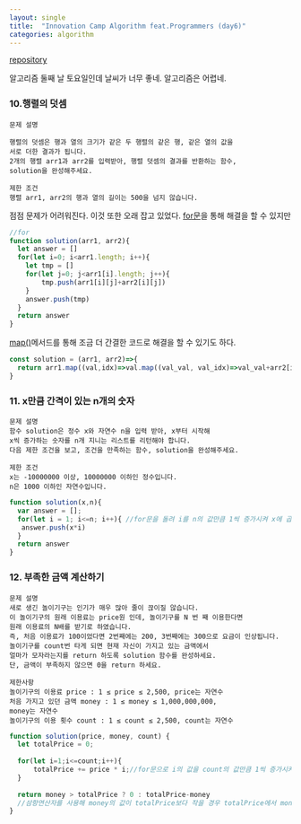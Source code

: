 ```yaml
---
layout: single
title:  "Innovation Camp Algorithm feat.Programmers (day6)"
categories: algorithm
---
```

[repository](https://github.com/dan-studio/algorithms)


알고리즘 둘째 날 
토요일인데 날씨가 너무 좋네.
알고리즘은 어렵네.

### 10.행렬의 덧셈


~~~
문제 설명

행렬의 덧셈은 행과 열의 크기가 같은 두 행렬의 같은 행, 같은 열의 값을 
서로 더한 결과가 됩니다. 
2개의 행렬 arr1과 arr2를 입력받아, 행렬 덧셈의 결과를 반환하는 함수, 
solution을 완성해주세요.

제한 조건
행렬 arr1, arr2의 행과 열의 길이는 500을 넘지 않습니다.
~~~


점점 문제가 어려워진다. 이것 또한 오래 잡고 있었다.
[for문](https://developer.mozilla.org/ko/docs/Web/JavaScript/Reference/Statements/for)을 통해 해결을 할 수 있지만


~~~js
//for
function solution(arr1, arr2){
  let answer = []
  for(let i=0; i<arr1.length; i++){
    let tmp = []
    for(let j=0; j<arr1[i].length; j++){
    	tmp.push(arr1[i][j]+arr2[i][j])
    }
    answer.push(tmp)
  }
  return answer
}
~~~


[map()](https://developer.mozilla.org/ko/docs/Web/JavaScript/Reference/Global_Objects/Array/map)메서드를 통해 조금 더 간결한 코드로 해결을 할 수 있기도 하다.
~~~js
const solution = (arr1, arr2)=>{
  return arr1.map((val,idx)=>val.map((val_val, val_idx)=>val_val+arr2[idx][val_idx]))
}
~~~

### 11. x만큼 간격이 있는 n개의 숫자


```
문제 설명
함수 solution은 정수 x와 자연수 n을 입력 받아, x부터 시작해 
x씩 증가하는 숫자를 n개 지니는 리스트를 리턴해야 합니다. 
다음 제한 조건을 보고, 조건을 만족하는 함수, solution을 완성해주세요.

제한 조건
x는 -10000000 이상, 10000000 이하인 정수입니다.
n은 1000 이하인 자연수입니다.
```

```js
function solution(x,n){
  var answer = [];
  for(let i = 1; i<=n; i++){ //for문을 돌려 i를 n의 값만큼 1씩 증가시켜 x에 곱한 값을 answer 배열에 넣어준다.
   answer.push(x*i)
  }
  return answer
}
```

### 12. 부족한 금액 계산하기


~~~
문제 설명
새로 생긴 놀이기구는 인기가 매우 많아 줄이 끊이질 않습니다. 
이 놀이기구의 원래 이용료는 price원 인데, 놀이기구를 N 번 째 이용한다면 
원래 이용료의 N배를 받기로 하였습니다. 
즉, 처음 이용료가 100이었다면 2번째에는 200, 3번째에는 300으로 요금이 인상됩니다.
놀이기구를 count번 타게 되면 현재 자신이 가지고 있는 금액에서 
얼마가 모자라는지를 return 하도록 solution 함수를 완성하세요.
단, 금액이 부족하지 않으면 0을 return 하세요.

제한사항
놀이기구의 이용료 price : 1 ≤ price ≤ 2,500, price는 자연수
처음 가지고 있던 금액 money : 1 ≤ money ≤ 1,000,000,000, 
money는 자연수
놀이기구의 이용 횟수 count : 1 ≤ count ≤ 2,500, count는 자연수
~~~
~~~js
function solution(price, money, count) {
  let totalPrice = 0;
  
  for(let i=1;i<=count;i++){
      totalPrice += price * i;//for문으로 i의 값을 count의 값만큼 1씩 증가시켜주고 totalPrice의 값에 price에 i만큼 곱한 값을 전무 더해줍니다.
  }
  
  return money > totalPrice ? 0 : totalPrice-money
  //삼항연산자를 사용해 money의 값이 totalPrice보다 작을 경우 totalPrice에서 money를 뺀 값을 반환해 줍니다.
}
~~~
